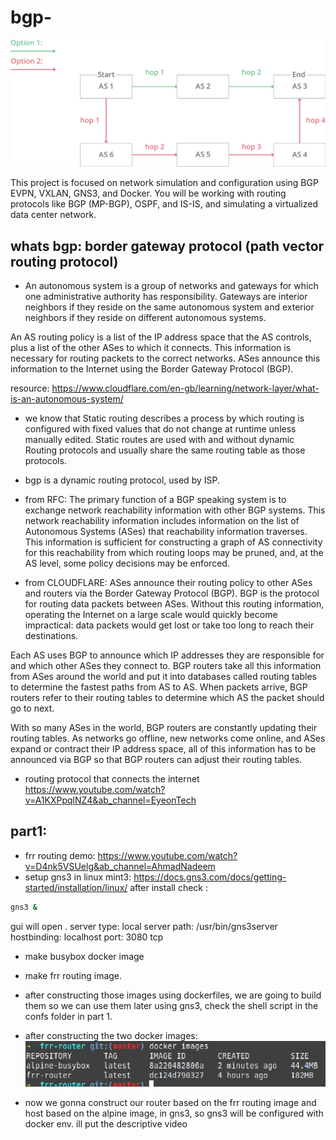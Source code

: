 # bgp-

![alt text](bgp-simplified.svg)

This project is focused on network simulation and configuration using BGP EVPN, VXLAN, GNS3, and Docker. 
You will be working with routing protocols like BGP (MP-BGP), OSPF, and IS-IS, and simulating a virtualized data center network.

## whats bgp: border gateway protocol (path vector routing protocol)
 
- An autonomous system is a group of networks and gateways for which one administrative authority has responsibility. Gateways are interior neighbors if they reside on the same autonomous system and exterior neighbors if they reside on different autonomous systems.

An AS routing policy is a list of the IP address space that the AS controls, plus a list of the other ASes to which it connects. This information is necessary for routing packets to the correct networks. ASes announce this information to the Internet using the Border Gateway Protocol (BGP).

resource: https://www.cloudflare.com/en-gb/learning/network-layer/what-is-an-autonomous-system/

- we know that Static routing describes a process by which routing is configured with fixed values that do not change at runtime unless manually edited. Static routes are used with and without dynamic Routing protocols and usually share the same routing table as those protocols.

- bgp is a dynamic routing protocol, used by ISP.

- from RFC:
 The primary function of a BGP speaking system is to exchange network
   reachability information with other BGP systems.  This network
   reachability information includes information on the list of
   Autonomous Systems (ASes) that reachability information traverses.
   This information is sufficient for constructing a graph of AS
   connectivity for this reachability from which routing loops may be
   pruned, and, at the AS level, some policy decisions may be enforced.

- from CLOUDFLARE:
ASes announce their routing policy to other ASes and routers via the Border Gateway Protocol (BGP). BGP is the protocol for routing data packets between ASes. Without this routing information, operating the Internet on a large scale would quickly become impractical: data packets would get lost or take too long to reach their destinations.

Each AS uses BGP to announce which IP addresses they are responsible for and which other ASes they connect to. BGP routers take all this information from ASes around the world and put it into databases called routing tables to determine the fastest paths from AS to AS. When packets arrive, BGP routers refer to their routing tables to determine which AS the packet should go to next.

With so many ASes in the world, BGP routers are constantly updating their routing tables. As networks go offline, new networks come online, and ASes expand or contract their IP address space, all of this information has to be announced via BGP so that BGP routers can adjust their routing tables.

- routing protocol that connects the internet
https://www.youtube.com/watch?v=A1KXPpqlNZ4&ab_channel=EyeonTech

## part1:
- frr routing demo:
https://www.youtube.com/watch?v=D4nk5VSUelg&ab_channel=AhmadNadeem
- setup gns3 in linux mint3:
https://docs.gns3.com/docs/getting-started/installation/linux/
after install check :
```bash
gns3 &
```
gui will open .
server type: local
server path: /usr/bin/gns3server
hostbinding: localhost
port: 3080 tcp

- make busybox docker image
- make frr routing image.

- after constructing those images using dockerfiles, we are going to build them so we can use them later using gns3, check the shell script in the confs folder in part 1.

- after constructing the two docker images:
![alt text](frr_routes_busy_alpine_docker_images.png)

- now we gonna construct our router based on the frr routing image and host based on the alpine image, in gns3, so gns3 will be configured with docker env.
ill put the descriptive video


